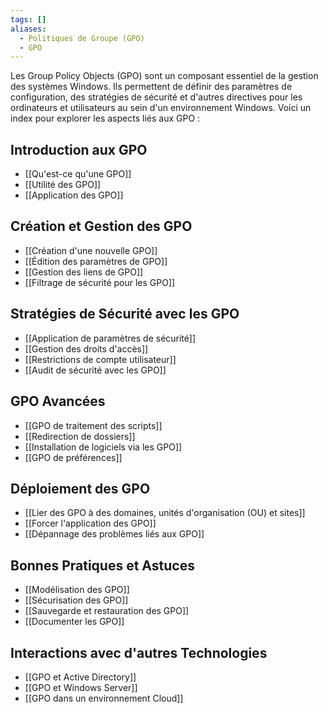 ```yaml
---
tags: []
aliases:
  - Politiques de Groupe (GPO)
  - GPO
---
```


Les Group Policy Objects (GPO) sont un composant essentiel de la gestion des systèmes Windows. Ils permettent de définir des paramètres de configuration, des stratégies de sécurité et d'autres directives pour les ordinateurs et utilisateurs au sein d'un environnement Windows. Voici un index pour explorer les aspects liés aux GPO :

## Introduction aux GPO
- [[Qu'est-ce qu'une GPO]]
- [[Utilité des GPO]]
- [[Application des GPO]]

## Création et Gestion des GPO
- [[Création d'une nouvelle GPO]]
- [[Édition des paramètres de GPO]]
- [[Gestion des liens de GPO]]
- [[Filtrage de sécurité pour les GPO]]

## Stratégies de Sécurité avec les GPO
- [[Application de paramètres de sécurité]]
- [[Gestion des droits d'accès]]
- [[Restrictions de compte utilisateur]]
- [[Audit de sécurité avec les GPO]]

## GPO Avancées
- [[GPO de traitement des scripts]]
- [[Redirection de dossiers]]
- [[Installation de logiciels via les GPO]]
- [[GPO de préférences]]

## Déploiement des GPO
- [[Lier des GPO à des domaines, unités d'organisation (OU) et sites]]
- [[Forcer l'application des GPO]]
- [[Dépannage des problèmes liés aux GPO]]

## Bonnes Pratiques et Astuces
- [[Modélisation des GPO]]
- [[Sécurisation des GPO]]
- [[Sauvegarde et restauration des GPO]]
- [[Documenter les GPO]]

## Interactions avec d'autres Technologies
- [[GPO et Active Directory]]
- [[GPO et Windows Server]]
- [[GPO dans un environnement Cloud]]

